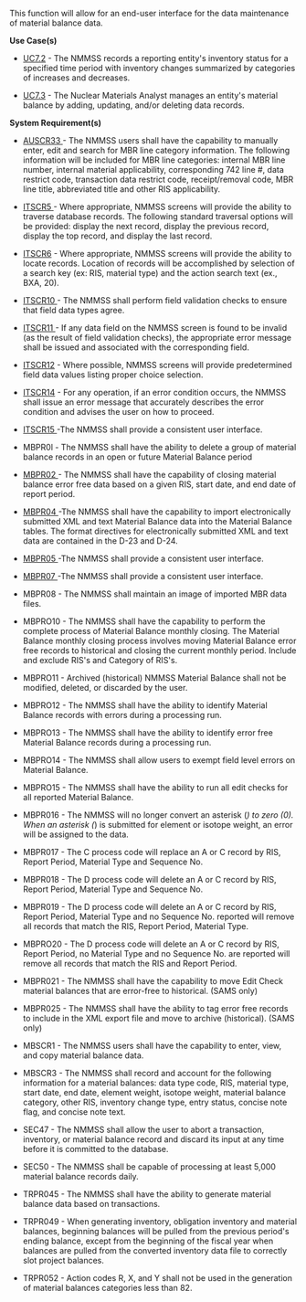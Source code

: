 This function will allow for an end-user interface for the data maintenance of material balance data.

**Use Case(s)**

-  <a href="https://dev.azure.com/Link-Technologies/NMMSS%20Requirements/_workitems/edit/742/" target="_blank">UC7.2</a> - The NMMSS records a reporting entity's inventory status for a specified time period with inventory changes summarized by categories of increases and decreases.

-  <a href="https://dev.azure.com/Link-Technologies/NMMSS%20Requirements/_workitems/edit/743/" target="_blank">UC7.3</a> - The Nuclear Materials Analyst manages an entity's material balance by adding, updating, and/or deleting data records.

**System Requirement(s)**


-  <a href="https://dev.azure.com/Link-Technologies/NMMSS%20Requirements/_workitems/edit/411/" target="_blank">AUSCR33 </a> - The NMMSS users shall have the capability to manually enter, edit and search for MBR line category information. The following information will be included for MBR line categories: internal MBR line number, internal material applicability, corresponding 742 line #, data restrict code, transaction data restrict code, receipt/removal code, MBR line title, abbreviated title and other RIS applicability.


-  <a href="https://dev.azure.com/Link-Technologies/NMMSS%20Requirements/_workitems/edit/453/" target="_blank">ITSCR5 </a> -  Where appropriate, NMMSS screens will provide the ability to traverse database records. The following standard traversal options will be provided: display the next record, display the previous record, display the top record, and display the last record.

-  <a href="https://dev.azure.com/Link-Technologies/NMMSS%20Requirements/_workitems/edit/695/" target="_blank">ITSCR6</a> - Where appropriate, NMMSS screens will provide the ability to locate records. Location of records will be accomplished by selection of a search key (ex: RIS, material type) and the action search text (ex., BXA, 20).

-  <a href="https://dev.azure.com/Link-Technologies/NMMSS%20Requirements/_workitems/edit/696/" target="_blank">ITSCR10 </a> - The NMMSS shall perform field validation checks to ensure that field data types agree.

-  <a href="https://dev.azure.com/Link-Technologies/NMMSS%20Requirements/_workitems/edit/697/" target="_blank">ITSCR11 </a> - If any data field on the NMMSS screen is found to be invalid (as the result of field validation checks), the appropriate error message shall be issued and associated with the corresponding field.

-  <a href="https://dev.azure.com/Link-Technologies/NMMSS%20Requirements/_workitems/edit/698/" target="_blank">ITSCR12</a> - Where possible, NMMSS screens will provide predetermined field data values listing proper choice selection.

-  <a href="https://dev.azure.com/Link-Technologies/NMMSS%20Requirements/_workitems/edit/745/" target="_blank">ITSCR14</a> - For any operation, if an error condition occurs, the NMMSS shall issue an error message that accurately describes the error condition and advises the user on how to proceed.

-  <a href="https://dev.azure.com/Link-Technologies/NMMSS%20Requirements/_workitems/edit/640/" target="_blank">ITSCR15 </a> -The NMMSS shall provide a consistent user interface.


- MBPR0l - The NMMSS shall have the ability to delete a group of material balance records in an open or future Material Balance period


-  <a href="https://dev.azure.com/Link-Technologies/NMMSS%20Requirements/_workitems/edit/746/" target="_blank">MBPR02 </a> - The NMMSS shall have the capability of closing material balance error free data based on a given RIS, start date, and end date of report period.

-  <a href="https://dev.azure.com/Link-Technologies/NMMSS%20Requirements/_workitems/edit/747/" target="_blank">MBPR04 </a> -The NMMSS shall have the capability to import electronically submitted XML and text Material Balance data into the Material Balance tables. The format directives for electronically submitted XML and text data are contained in the D-23 and D-24.


-  <a href="https://dev.azure.com/Link-Technologies/NMMSS%20Requirements/_workitems/edit/748/" target="_blank">MBPR05 </a> -The NMMSS shall provide a consistent user interface.

-  <a href="https://dev.azure.com/Link-Technologies/NMMSS%20Requirements/_workitems/edit/749/" target="_blank">MBPR07 </a> -The NMMSS shall provide a consistent user interface.



- MBPR08 - The NMMSS shall maintain an image of imported MBR data files.

- MBPRO10 - The NMMSS shall have the capability to perform the complete process of Material Balance monthly closing. The Material Balance monthly closing process involves moving Material Balance error free records to historical and closing the current monthly period. Include and exclude RIS's and Category of RIS's.

- MBPRO11 - Archived (historical) NMMSS Material Balance shall not be modified, deleted, or discarded by the user.

- MBPRO12 - The NMMSS shall have the ability to identify Material Balance records with errors during a processing run.

- MBPRO13 - The NMMSS shall have the ability to identify error free Material Balance records during a processing run.

- MBPRO14 - The NMMSS shall allow users to exempt field level errors on Material Balance.

- MBPRO15 - The NMMSS shall have the ability to run all edit checks for all reported Material Balance.

- MBPR016 - The NMMSS will no longer convert an asterisk (*) to zero (0). When an asterisk (*) is submitted for element or isotope weight, an error will be assigned to the data.

- MBPR017 - The C process code will replace an A or C record by RIS, Report Period, Material Type and Sequence No.

- MBPR018 - The D process code will delete an A or C record by RIS, Report Period, Material Type and Sequence No.

- MBPR019 - The D process code will delete an A or C record by RIS, Report Period, Material Type and no Sequence No. reported will remove all records that match the RIS, Report Period, Material Type.

- MBPRO20 - The D process code will delete an A or C record by RIS, Report Period, no Material Type and no Sequence No. are reported will remove all records that match the RIS and Report Period.

- MBPR021 - The NMMSS shall have the capability to move Edit Check material balances that are error-free to historical. (SAMS only)

- MBPR025 - The NMMSS shall have the ability to tag error free records to include in the XML export file and move to archive (historical). (SAMS only)

- MBSCR1 - The NMMSS users shall have the capability to enter, view, and copy material balance data.

- MBSCR3 - The NMMSS shall record and account for the following information for a material balances: data type code, RIS, material type, start date, end date, element weight, isotope weight, material balance category, other RIS, inventory change type, entry status, concise note flag, and concise note text.

- SEC47 - The NMMSS shall allow the user to abort a transaction, inventory, or material balance record and discard its input at any time before it is committed to the database.

- SEC50 - The NMMSS shall be capable of processing at least 5,000 material balance records daily.

- TRPR045 - The NMMSS shall have the ability to generate material balance data based on transactions.

- TRPR049 - When generating inventory, obligation inventory and material balances, beginning balances will be pulled from the previous period's ending balance, except from the beginning of the fiscal year when balances are pulled from the converted inventory data file to correctly slot project balances.

- TRPR052 - Action codes R, X, and Y shall not be used in the generation of material balances categories less than 82.


